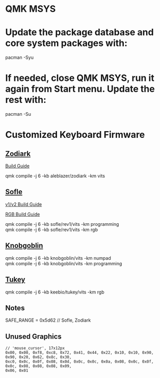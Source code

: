# QMK MSYS

# Update the package database and core system packages with:

pacman -Syu  

# If needed, close QMK MSYS, run it again from Start menu. Update the rest with:

pacman -Su

# Customized Keyboard Firmware

## [Zodiark](https://www.splitlogic.xyz/) 
[Build Guide](https://www.splitlogic.xyz/buildguides/zodiark-build-guide)

qmk compile -j 6 -kb aleblazer/zodiark -km vits  

## [Sofle](https://josefadamcik.github.io/SofleKeyboard/)

[v1/v2 Build Guide](https://josefadamcik.github.io/SofleKeyboard/build_guide.html)

[RGB Build Guide](https://josefadamcik.github.io/SofleKeyboard/build_guide_rgb.html)

qmk compile -j 6 -kb sofle/rev1/vits -km programming  
qmk compile -j 6 -kb sofle/rev1/vits -km rgb  

## [Knobgoblin](https://knob-goblin.com/)
qmk compile -j 6 -kb knobgoblin/vits -km numpad  
qmk compile -j 6 -kb knobgoblin/vits -km programming  

## [Tukey](https://keeb.io/products/tukey-1x2-big-switch-macropad)

qmk compile -j 6 -kb keebio/tukey/vits -km rgb  

## Notes
SAFE_RANGE = 0x5d62 // Sofle, Zodiark
 
## Unused Graphics
```
// 'mouse_cursor', 17x12px
0x00, 0x00, 0xf8, 0xc8, 0x72, 0x41, 0x44, 0x22, 0x10, 0x10, 0x90, 0x90, 0x20, 0x62, 0x8c, 0x30, 
0xc0, 0x0c, 0x0f, 0x08, 0x0d, 0x0c, 0x0c, 0x0a, 0x08, 0x0c, 0x0f, 0x0c, 0x08, 0x08, 0x08, 0x09, 
0x06, 0x01
```
